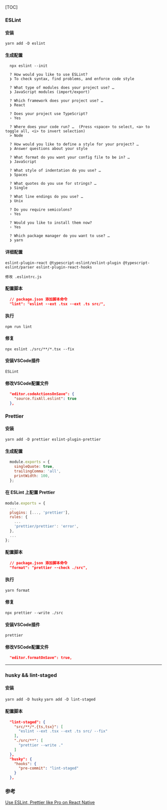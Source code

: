 <!--
 * @LastEditors: Tao Yang
 * @Description: 暂无描述
 * @FilePath: /front-end-project-standards/doc/lint.md
 * @Date: 2022-08-29 21:49:53
 * @LastEditTime: 2022-08-31 18:59:36
 * @Author: Tao Yang
-->
[TOC]
### ESLint

#### 安装
`yarn add -D eslint`

#### 生成配置
```
  npx eslint --init

  ? How would you like to use ESLint?
  ❯ To check syntax, find problems, and enforce code style

  ? What type of modules does your project use? …
  ❯ JavaScript modules (import/export)

  ? Which framework does your project use? …
  ❯ React

  ? Does your project use TypeScript?
  › Yes

  ? Where does your code run? …  (Press <space> to select, <a> to toggle all, <i> to invert selection)
  > Node

  ? How would you like to define a style for your project? …
  ❯ Answer questions about your style

  ? What format do you want your config file to be in? …
  ❯ JavaScript

  ? What style of indentation do you use? …
  ❯ Spaces

  ? What quotes do you use for strings? …
  ❯ Single

  ? What line endings do you use? …
  ❯ Unix

  ? Do you require semicolons?
  › Yes

  ? Would you like to install them now?
  › Yes

  ? Which package manager do you want to use? …
  ❯ yarn
```

#### 详细配置
`eslint-plugin-react @typescript-eslint/eslint-plugin @typescript-eslint/parser eslint-plugin-react-hooks`

`修改 .eslintrc.js`


#### 配置脚本
```json
  // package.json 添加脚本命令
  "lint": "eslint --ext .tsx --ext .ts src/",
```
#### 执行
`npm run lint`

#### 修复
`npx eslint ./src/**/*.tsx --fix`

#### 安装VSCode插件
`ESLint`

#### 修改VSCode配置文件
```json
  "editor.codeActionsOnSave": {
    "source.fixAll.eslint": true
  },
```

### Prettier

#### 安装
`yarn add -D prettier eslint-plugin-prettier`

#### 生成配置
```js
  module.exports = {
    singleQuote: true,
    trailingComma: 'all',
    printWidth: 100,
  };
```

#### 在 ESLint 上配置 Prettier
```js
module.exports = {
  ...
  plugins: [..., 'prettier'],
  rules: {
    ...
    'prettier/prettier': 'error',
  },
  ...
};
```

#### 配置脚本
```json
  // package.json 添加脚本命令
  "format": "prettier --check ./src",
```
#### 执行
`yarn format`

#### 修复
`npx prettier --write ./src`

#### 安装VSCode插件
`prettier`

#### 修改VSCode配置文件
```json
  "editor.formatOnSave": true,
```

---

### husky && lint-staged

#### 安装
`yarn add -D husky`
`yarn add -D lint-staged`

#### 配置脚本
```json
  "lint-staged": {
    "src/**/*.{ts,tsx}": [
      "eslint --ext .tsx --ext .ts src/ --fix"
    ],
    "./src/**": [
      "prettier --write ."
    ]
  },
  "husky": {
    "hooks": {
      "pre-commit": "lint-staged"
    }
  },
```

### 参考
[Use ESLint, Prettier like Pro on React Native](https://dev-yakuza.posstree.com/en/react-native/eslint-prettier-husky-lint-staged/?utm_source=pocket_mylist)
